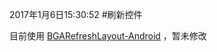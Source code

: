 2017年1月6日15:30:52
#刷新控件

目前使用 [BGARefreshLayout-Android](https://github.com/bingoogolapple/BGARefreshLayout-Android) ，暂未修改